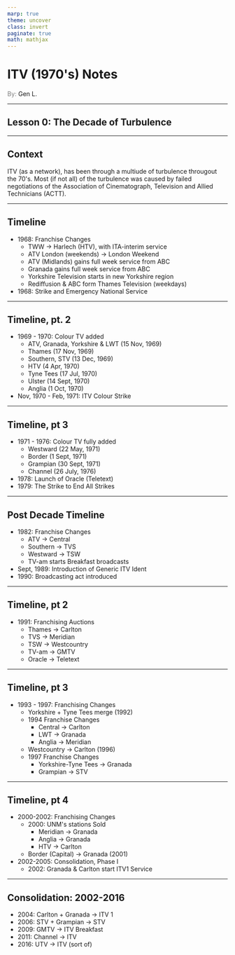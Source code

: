 ```yaml
---
marp: true
theme: uncover
class: invert
paginate: true
math: mathjax
---
```


# <!--fit--> ITV (1970's) Notes
<span style="color:grey">By:</span> Gen L.

<!--_footer: In partnership with Hyperion University, 2023-->

---

## Lesson 0: The Decade of Turbulence

---

## Context

ITV (as a network), has been through a multiude of turbulence througout the 70's. Most (if not all) of the turbulence was caused by failed negotiations of the Association of Cinematograph, Television and Allied Technicians (ACTT).

---

## Timeline

* 1968: Franchise Changes
    * TWW $\rightarrow$ Harlech (HTV), with ITA-interim service
    * ATV London (weekends) $\rightarrow$ London Weekend 
    * ATV (Midlands) gains full week service from ABC
    * Granada gains full week service from ABC
    * Yorkshire Television starts in new Yorkshire region
    * Rediffusion & ABC form Thames Television (weekdays)
* 1968: Strike and Emergency National Service

---

## Timeline, pt. 2

* 1969 - 1970: Colour TV added
    * ATV, Granada, Yorkshire & LWT (15 Nov, 1969)
    * Thames (17 Nov, 1969)
    * Southern, STV (13 Dec, 1969)
    * HTV (4 Apr, 1970)
    * Tyne Tees (17 Jul, 1970)
    * Ulster (14 Sept, 1970)
    * Anglia (1 Oct, 1970)
* Nov, 1970 - Feb, 1971: ITV Colour Strike

---

## Timeline, pt 3

* 1971 - 1976: Colour TV fully added
    * Westward (22 May, 1971)
    * Border (1 Sept, 1971)
    * Grampian (30 Sept, 1971)
    * Channel (26 July, 1976)
* 1978: Launch of Oracle (Teletext)
* 1979: The Strike to End All Strikes

---

## Post Decade Timeline

* 1982: Franchise Changes
    * ATV $\rightarrow$ Central
    * Southern $\rightarrow$ TVS
    * Westward $\rightarrow$ TSW
    * TV-am starts Breakfast broadcasts
* Sept, 1989: Introduction of Generic ITV Ident
* 1990: Broadcasting act introduced

---

## Timeline, pt 2

* 1991: Franchising Auctions
    * Thames $\rightarrow$ Carlton
    * TVS $\rightarrow$ Meridian
    * TSW $\rightarrow$ Westcountry
    * TV-am $\rightarrow$ GMTV
    * Oracle $\rightarrow$ Teletext

---

## Timeline, pt 3

* 1993 - 1997: Franchising Changes
    * Yorkshire + Tyne Tees merge (1992)
    * 1994 Franchise Changes
        * Central $\rightarrow$ Carlton 
        * LWT $\rightarrow$ Granada
        * Anglia $\rightarrow$ Meridian 
    * Westcountry $\rightarrow$ Carlton (1996)
    * 1997 Franchise Changes
        * Yorkshire-Tyne Tees $\rightarrow$ Granada 
        * Grampian $\rightarrow$ STV
        
---

## Timeline, pt 4

* 2000-2002: Franchising Changes
    * 2000: UNM's stations Sold
        * Meridian $\rightarrow$ Granada
        * Anglia $\rightarrow$ Granada
        * HTV $\rightarrow$ Carlton
    * Border (Capital) $\rightarrow$ Granada (2001)
* 2002-2005: Consolidation, Phase I
    * 2002: Granada & Carlton start ITV1 Service

---

## Consolidation: 2002-2016

* 2004: Carlton + Granada $\rightarrow$ ITV 1
* 2006: STV + Grampian $\rightarrow$ STV
* 2009: GMTV $\rightarrow$ ITV Breakfast
* 2011: Channel $\rightarrow$ ITV 
* 2016: UTV $\rightarrow$ ITV (sort of)




